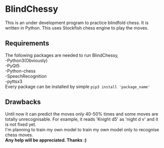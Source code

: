 # BlindChessy  
This is an under development program to practice blindfold chess. It is written in Python. This uses Stockfish chess engine to play the moves.

## Requirements  
The following packages are needed to run BlindChessy,  
-Python3(Obviously)  
-PyQt5  
-Python-chess  
-SpeechRecognition  
-pyttsx3  
Every package can be installed by simple `pip3 install 'package_name'`  

## Drawbacks    
Until now it can predict the moves only 40-50% times and some moves are totally unrecognisable. For example, it reads 'Knight d5' as 'night d v' and it is not fixed yet.  
I'm planning to train my own model to train my own model only to recognise chess moves.  
**Any help will be appreciated. Thanks :)**